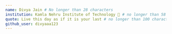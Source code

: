 ```yaml
---
name: Divya Jain # No longer than 28 characters
institution: Kamla Nehru Institute of Technology 🚩 # no longer than 58 characters
quote: Live this day as if it is your last # no longer than 100 characters, avoid using quotes(") to guarantee the format remains the same.
github_user: divyaaa123
---
```

